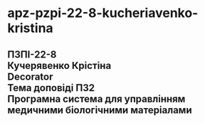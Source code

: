 # apz-pzpi-22-8-kucheriavenko-kristina 
ПЗПІ-22-8  
Кучерявенко Крістіна   
Decorator  
Тема доповіді ПЗ2  
Програмна система для управлінням медичними біологічними матеріалами  
---
